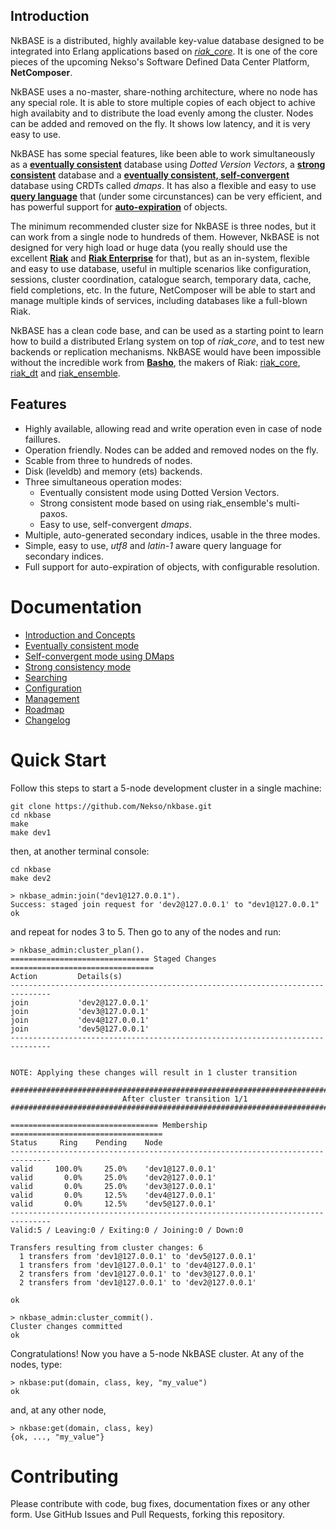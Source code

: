 ## Introduction

NkBASE is a distributed, highly available key-value database designed to be integrated into Erlang applications based on [_riak_core_](https://github.com/basho/riak_core). It is one of the core pieces of the upcoming Nekso's Software Defined Data Center Platform, **NetComposer**.

NkBASE uses a no-master, share-nothing architecture, where no node has any special role. It is able to store multiple copies of each object to achive high availabity and to distribute the load evenly among the cluster. Nodes can be added and removed on the fly. It shows low latency, and it is very easy to use. 

NkBASE has some special features, like been able to work simultaneously as a [**eventually consistent**](http://www.allthingsdistributed.com/2008/12/eventually_consistent.html) database using _Dotted Version Vectors_, a [**strong consistent**](http://docs.basho.com/riak/latest/theory/concepts/strong-consistency/) database and a [**eventually consistent, self-convergent**](http://research.microsoft.com/apps/video/default.aspx?id=153540&r=1) database using CRDTs called _dmaps_. It has also a flexible and easy to use [**query language**](doc/search.md) that (under some circunstances) can be very efficient, and has powerful support for [**auto-expiration**](doc/concepts.md#automatic-expiration) of objects.

The minimum recommended cluster size for NkBASE is three nodes, but it can work from a single node to hundreds of them. However, NkBASE is not designed for very high load or huge data (you really should use the excellent [**Riak**](http://basho.com/riak/) and [**Riak Enterprise**](http://basho.com/riak-enterprise/) for that), but as an in-system, flexible and easy to use database, useful in multiple scenarios like configuration, sessions, cluster coordination, catalogue search, temporary data, cache, field completions, etc. In the future, NetComposer will be able to start and manage multiple kinds of services, including databases like a full-blown Riak.

NkBASE has a clean code base, and can be used as a starting point to learn how to build a distributed Erlang system on top of _riak_core_, and to test new backends or replication mechanisms. NkBASE would have been impossible without the incredible work from [**Basho**](http://basho.com), the makers of Riak: [riak_core](https://github.com/basho/riak_core), [riak_dt](https://github.com/basho/riak_dt) and [riak_ensemble](https://github.com/basho/riak_ensemble).  


## Features
* Highly available, allowing read and write operation even in case of node faillures.
* Operation friendly. Nodes can be added and removed nodes on the fly.
* Scable from three to hundreds of nodes.
* Disk (leveldb) and memory (ets) backends.
* Three simultaneous operation modes:
	* Eventually consistent mode using Dotted Version Vectors.
	* Strong consistent mode based on using riak_ensemble's multi-paxos.
	* Easy to use, self-convergent _dmaps_.
* Multiple, auto-generated secondary indices, usable in the three modes.
* Simple, easy to use, _utf8_ and _latin-1_ aware query language for secondary indices.
* Full support for auto-expiration of objects, with configurable resolution.



# Documentation

* [Introduction and Concepts](doc/concepts.md)<br/>
* [Eventually consistent mode](doc/eventually_consistent.md)<br/>
* [Self-convergent mode using DMaps](doc/self_convergent.md)<br/>
* [Strong consistency mode](doc/strong_consistency.md)<br/>
* [Searching](doc/search.md)<br/>
* [Configuration](doc/configuration.md)<br/>
* [Management](doc/management.md)<br/>
* [Roadmap](doc/roadmap.md)<br/>
* [Changelog](doc/changelog.md)<br/>


# Quick Start

Follow this steps to start a 5-node development cluster in a single machine:

```
git clone https://github.com/Nekso/nkbase.git
cd nkbase
make
make dev1
```

then, at another terminal console:
```
cd nkbase
make dev2

> nkbase_admin:join("dev1@127.0.0.1").
Success: staged join request for 'dev2@127.0.0.1' to "dev1@127.0.0.1"
ok
```

and repeat for nodes 3 to 5.
Then go to any of the nodes and run:

```
> nkbase_admin:cluster_plan().
=============================== Staged Changes ================================
Action         Details(s)
-------------------------------------------------------------------------------
join           'dev2@127.0.0.1'
join           'dev3@127.0.0.1'
join           'dev4@127.0.0.1'
join           'dev5@127.0.0.1'
-------------------------------------------------------------------------------


NOTE: Applying these changes will result in 1 cluster transition

###############################################################################
                         After cluster transition 1/1
###############################################################################

================================= Membership ==================================
Status     Ring    Pending    Node
-------------------------------------------------------------------------------
valid     100.0%     25.0%    'dev1@127.0.0.1'
valid       0.0%     25.0%    'dev2@127.0.0.1'
valid       0.0%     25.0%    'dev3@127.0.0.1'
valid       0.0%     12.5%    'dev4@127.0.0.1'
valid       0.0%     12.5%    'dev5@127.0.0.1'
-------------------------------------------------------------------------------
Valid:5 / Leaving:0 / Exiting:0 / Joining:0 / Down:0

Transfers resulting from cluster changes: 6
  1 transfers from 'dev1@127.0.0.1' to 'dev5@127.0.0.1'
  1 transfers from 'dev1@127.0.0.1' to 'dev4@127.0.0.1'
  2 transfers from 'dev1@127.0.0.1' to 'dev3@127.0.0.1'
  2 transfers from 'dev1@127.0.0.1' to 'dev2@127.0.0.1'

ok

> nkbase_admin:cluster_commit().
Cluster changes committed
ok
```

Congratulations! Now you have a 5-node NkBASE cluster. At any of the nodes, type:

```
> nkbase:put(domain, class, key, "my_value")
ok
```

and, at any other node,
```
> nkbase:get(domain, class, key)
{ok, ..., "my_value"}
```

# Contributing

Please contribute with code, bug fixes, documentation fixes or any other form. Use 
GitHub Issues and Pull Requests, forking this repository.



